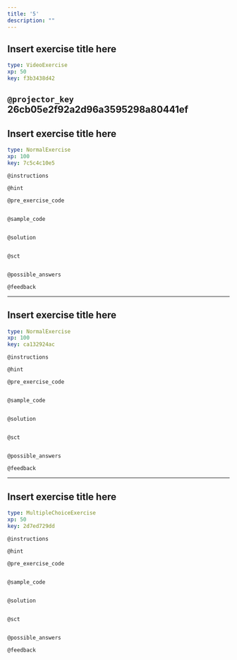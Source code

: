 ```yaml
---
title: '5'
description: ""
---
```


## Insert exercise title here

```yaml
type: VideoExercise 
xp: 50 
key: f3b3438d42   
```

`@projector_key`
26cb05e2f92a2d96a3595298a80441ef
---

## Insert exercise title here

```yaml
type: NormalExercise 
xp: 100 
key: 7c5c4c10e5   
```





`@instructions`


`@hint`


`@pre_exercise_code`

```{python}

```


`@sample_code`

```{sql}

```


`@solution`

```{sql}

```


`@sct`

```{python}

```


`@possible_answers`


`@feedback`


---

## Insert exercise title here

```yaml
type: NormalExercise 
xp: 100 
key: ca132924ac   
```





`@instructions`


`@hint`


`@pre_exercise_code`

```{python}

```


`@sample_code`

```{sql}

```


`@solution`

```{sql}

```


`@sct`

```{python}

```


`@possible_answers`


`@feedback`


---

## Insert exercise title here

```yaml
type: MultipleChoiceExercise 
xp: 50 
key: 2d7ed729dd   
```





`@instructions`


`@hint`


`@pre_exercise_code`

```{python}

```


`@sample_code`

```{sql}

```


`@solution`

```{sql}

```


`@sct`

```{python}

```


`@possible_answers`


`@feedback`


